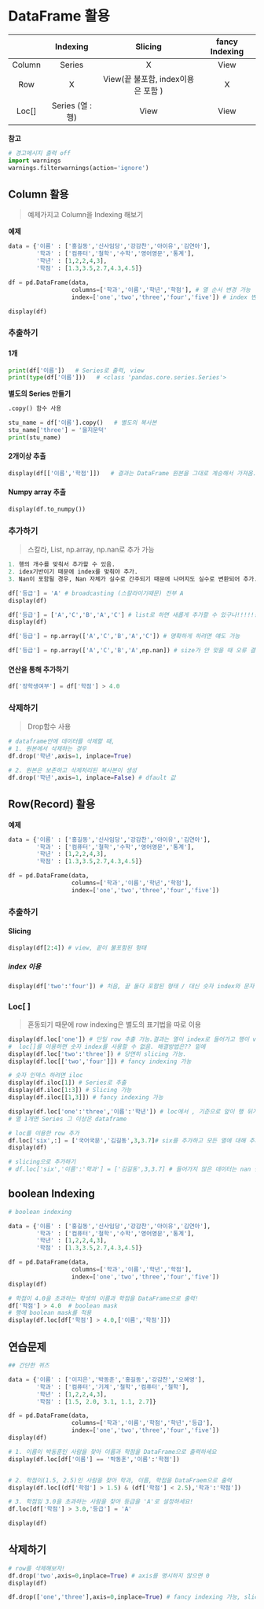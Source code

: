 # DataFrame 활용

|        |     Indexing     |              Slicing               | fancy Indexing |
| :----: | :--------------: | :--------------------------------: | :------------: |
| Column |      Series      |                 X                  |      View      |
|  Row   |        X         | View(끝 불포함, index이용은 포함 ) |       X        |
| Loc[]  | Series (열 : 행) |                View                |      View      |



**참고**

```python
# 경고메시지 출력 off
import warnings
warnings.filterwarnings(action='ignore') 
```





## Column 활용

> 예제가지고 Column을 Indexing 해보기



**예제**

```python
data = {'이름' : ['홍길동','신사임당','강감찬','아이유','김연아'],
        '학과' : ['컴퓨터','철학','수학','영어영문','통계'],
        '학년' : [1,2,2,4,3],
        '학점' : [1.3,3.5,2.7,4.3,4.5]}

df = pd.DataFrame(data,
                  columns=['학과','이름','학년','학점'], # 열 순서 변경 가능
                  index=['one','two','three','four','five']) # index 변경 가능

display(df)
```



### 추출하기

#### 1개

```python
print(df['이름'])   # Series로 출력, view
print(type(df['이름']))   # <class 'pandas.core.series.Series'>
```

**별도의 Series 만들기**

```python
.copy() 함수 사용

stu_name = df['이름'].copy()   # 별도의 복사본
stu_name['three'] = '을지문덕'
print(stu_name)
```



#### 2개이상 추출

```python
display(df[['이름','학점']])   # 결과는 DataFrame 원본을 그대로 계승해서 가져옴. veiw
```



#### Numpy array 추출

```python
display(df.to_numpy())
```





### 추가하기

> 스칼라, List, np.array, np.nan로 추가 가능

```python
1. 행의 개수를 맞춰서 추가할 수 있음.
2. idex기반이기 때문에 index를 맞춰야 추가.
3. Nan이 포함될 경우, Nan 자체가 실수로 간주되기 때문에 나머지도 실수로 변환되어 추가.
```

```python
df['등급'] = 'A' # broadcasting (스칼라이기때문) 전부 A
display(df)

df['등급'] = ['A','C','B','A','C'] # list로 하면 새롭게 추가할 수 있구나!!!!!!
display(df)

df['등급'] = np.array(['A','C','B','A','C']) # 명확하게 하려면 얘도 가능

df['등급'] = np.array(['A','C','B','A',np.nan]) # size가 안 맞을 때 오류 결치하려면 np.nan
```



#### 연산을 통해 추가하기

```python
df['장학생여부'] = df['학점'] > 4.0
```





### 삭제하기

> Drop함수 사용

```python
# dataframe안에 데이터를 삭제할 때,
# 1. 원본에서 삭제하는 경우
df.drop('학년',axis=1, inplace=True)

# 2. 원본은 보존하고 삭제처리된 복사본이 생성
df.drop('학년',axis=1, inplace=False) # dfault 값
```



## Row(Record) 활용



**예제**

```python
data = {'이름' : ['홍길동','신사임당','강감찬','아이유','김연아'],
        '학과' : ['컴퓨터','철학','수학','영어영문','통계'],
        '학년' : [1,2,2,4,3],
        '학점' : [1.3,3.5,2.7,4.3,4.5]}

df = pd.DataFrame(data,
                  columns=['학과','이름','학년','학점'],
                  index=['one','two','three','four','five'])
```





### 추출하기

#### Slicing

```python
display(df[2:4]) # view, 끝이 불포함된 형태
```

##### index 이용

```python
display(df['two':'four']) # 처음, 끝 둘다 포함된 형태 / 대신 숫자 index와 문자 index 혼합 사용 안됨.
```



### Loc[ ]

> 혼동되기 때문에 row indexing은 별도의 표기법을 따로 이용

```python
display(df.loc['one']) # 단일 row 추출 가능.결과는 열이 index로 들어가고 행이 value, 행 index가 neme인 Series
#  loc[]를 이용하면 숫자 index를 사용할 수 없음. 해결방법은?? 밑에
display(df.loc['two':'three']) # 당연히 slicing 가능.
display(df.loc[['two','four']]) # fancy indexing 가능

# 숫자 인덱스 하려면 iloc
display(df.iloc[1]) # Series로 추출
display(df.iloc[1:3]) # Slicing 가능
display(df.iloc[[1,3]]) # fancy indexing 가능

display(df.loc['one':'three','이름':'학년']) # loc에서 , 기준으로 앞이 행 뒤가 열
# 열 1개면 Series 그 이상은 dataframe
```



```python
# loc를 이용한 row 추가
df.loc['six',:] = ['국어국문','김길동',3,3.7]# six를 추가하고 모든 열에 대해 추가
display(df)

# slicing으로 추가하기
# df.loc['six','이름':'학과'] = ['김길동',3,3.7] # 들어가지 않은 데이터는 nan 결시 처리
```





## boolean Indexing

```python
# boolean indexing

data = {'이름' : ['홍길동','신사임당','강감찬','아이유','김연아'],
        '학과' : ['컴퓨터','철학','수학','영어영문','통계'],
        '학년' : [1,2,2,4,3],
        '학점' : [1.3,3.5,2.7,4.3,4.5]}

df = pd.DataFrame(data,
                  columns=['학과','이름','학년','학점'],
                  index=['one','two','three','four','five'])
display(df)

# 학점이 4.0을 초과하는 학생의 이름과 학점을 DataFrame으로 출력!
df['학점'] > 4.0  # boolean mask 
# 행에 boolean mask를 적용
display(df.loc[df['학점'] > 4.0,['이름','학점']])
```



## 연습문제

```python
## 간단한 퀴즈

data = {'이름' : ['이지은','박동훈','홍길동','강감찬','오혜영'],
        '학과' : ['컴퓨터','기계','철학','컴퓨터','철학'],
        '학년' : [1,2,2,4,3],
        '학점' : [1.5, 2.0, 3.1, 1.1, 2.7]}

df = pd.DataFrame(data,
                  columns=['학과','이름','학점','학년','등급'],
                  index=['one','two','three','four','five'])
display(df)

# 1. 이름이 박동훈인 사람을 찾아 이름과 학점을 DataFrame으로 출력하세요
display(df.loc[df['이름'] == '박동훈','이름':'학점'])


# 2. 학점이(1.5, 2.5)인 사람을 찾아 학과, 이름, 학점을 DataFraem으로 출력
display(df.loc[(df['학점'] > 1.5) & (df['학점'] < 2.5),'학과':'학점'])

# 3. 학점임 3.0을 초과하는 사람을 찾아 등급을 'A'로 설정하세요!
df.loc[df['학점'] > 3.0,'등급'] = 'A'

display(df)
```



## 삭제하기

```python
# row를 삭제해보자!
df.drop('two',axis=0,inplace=True) # axis를 명시하지 않으면 0
display(df)

df.drop(['one','three'],axis=0,inplace=True) # fancy indexing 가능, slicing 불가
```

